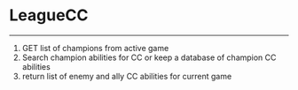 # LeagueCC
---
1. GET list of champions from active game
2. Search champion abilities for CC or keep a database of champion CC abilities
3. return list of enemy and ally CC abilities for current game
